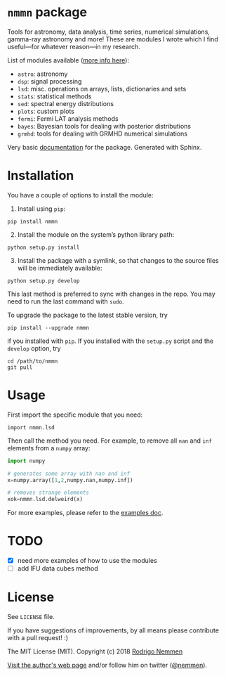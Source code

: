 `nmmn` package
================

Tools for astronomy, data analysis, time series, numerical simulations, gamma-ray astronomy and more! These are modules I wrote which I find useful—for whatever reason—in my research.

List of modules available ([more info here](http://rsnemmen.github.io/nmmn/)):

* `astro`: astronomy
* `dsp`: signal processing
* `lsd`: misc. operations on arrays, lists, dictionaries and sets
* `stats`: statistical methods
* `sed`: spectral energy distributions
* `plots`: custom plots
* `fermi`: Fermi LAT analysis methods
* `bayes`: Bayesian tools for dealing with posterior distributions
* `grmhd`: tools for dealing with GRMHD numerical simulations

Very basic [documentation](http://rsnemmen.github.io/nmmn/) for the package. Generated with Sphinx.

# Installation

You have a couple of options to install the module:

1. Install using `pip`:

```
pip install nmmn
```


2. Install the module on the system’s python library path: 

```
python setup.py install
```

3. Install the package with a symlink, so that changes to the source files will be immediately available:

```
python setup.py develop
```

This last method is preferred to sync with changes in the repo. You may need to run the last command with `sudo`.

To upgrade the package to the latest stable version, try

    pip install --upgrade nmmn

if you installed with `pip`. If you installed with the `setup.py` script and the `develop` option, try

    cd /path/to/nmmn
    git pull

# Usage

First import the specific module that you need:

    import nmmn.lsd

Then call the method you need. For example, to remove all `nan` and `inf` elements from a `numpy` array:

```python
import numpy

# generates some array with nan and inf
x=numpy.array([1,2,numpy.nan,numpy.inf])

# removes strange elements
xok=nmmn.lsd.delweird(x)
```

For more examples, please refer to the [examples doc](examples).

# TODO

* [x] need more examples of how to use the modules
* [ ] add IFU data cubes method

# License

See `LICENSE` file.

If you have suggestions of improvements, by all means please contribute with a pull request!  :)

The MIT License (MIT). Copyright (c) 2018 [Rodrigo Nemmen](http://rodrigonemmen.com)

[Visit the author's web page](http://rodrigonemmen.com/) and/or follow him on twitter ([@nemmen](https://twitter.com/nemmen)).
